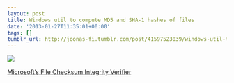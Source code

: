 ```yaml
---
layout: post
title: Windows util to compute MD5 and SHA-1 hashes of files
date: '2013-01-27T11:35:01+00:00'
tags: []
tumblr_url: http://joonas-fi.tumblr.com/post/41597523039/windows-util-to-compute-md5-and-sha-1-hashes-of
---
```


![](/images/2013/01/tumblr_inline_mha2mbu8NV1qz4rgp.png)

[Microsoft’s File Checksum Integrity Verifier](http://support.microsoft.com/kb/841290)
